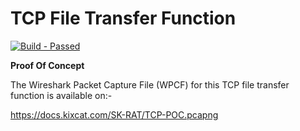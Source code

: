 # TCP File Transfer Function #

<p align="left">
    </a>
    <a href="https://github.com/SyafiqHadzir/Stealth-Kid-RAT/tree/Concept/dev/file-transfer/TCP/bin">
        <img src="https://img.shields.io/badge/Build-Passed-brightgreen.svg?style=plastic?maxAge=7200" alt="Build - Passed">
    </a>
</p>

**Proof Of Concept**

The Wireshark Packet Capture File (WPCF) for this TCP file transfer function is available on:-

<a href="https://docs.kixcat.com/SK-RAT/TCP-POC.pcapng">https://docs.kixcat.com/SK-RAT/TCP-POC.pcapng</a>
